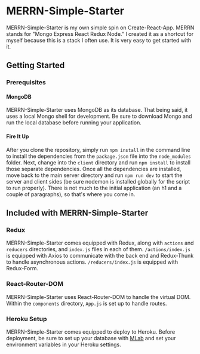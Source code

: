 # MERRN-Simple-Starter

MERRN-Simple-Starter is my own simple spin on Create-React-App. MERRN stands for "Mongo Express React Redux Node." I created it as a shortcut for myself because this is a stack I often use. It is very easy to get started with it.

## Getting Started
### Prerequisites
#### MongoDB
MERRN-Simple-Starter uses MongoDB as its database. That being said, it uses a local Mongo shell for development. Be sure to download Mongo and run the local database before running your application.

#### Fire It Up
After you clone the repository, simply run `npm install` in the command line to install the dependencies from the `package.json` file into the `node_modules` folder. Next, change into the `client` directory and run `npm install` to install those separate dependencies. Once all the dependencies are installed, move back to the main server directory and run `npm run dev` to start the server and client sides (be sure nodemon is installed globally for the script to run properly). There is not much to the initial application (an h1 and a couple of paragraphs), so that's where you come in.

## Included with MERRN-Simple-Starter
### Redux
MERRN-Simple-Starter comes equipped with Redux, along with `actions` and `reducers` directories, and `index.js` files in each of them. `/actions/index.js` is equipped with Axios to communicate with the back end and Redux-Thunk to handle asynchronous actions. `/reducers/index.js` is equipped with Redux-Form.

### React-Router-DOM
MERRN-Simple-Starter uses React-Router-DOM to handle the virtual DOM. Within the `components` directory, `App.js` is set up to handle routes. 

### Heroku Setup
MERRN-Simple-Starter comes equipped to deploy to Heroku. Before deployment, be sure to set up your database with [MLab](https://mlab.com) and set your environment variables in your Heroku settings.